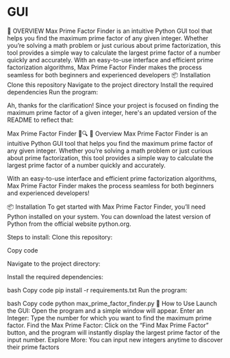 # GUI
📌 OVERVIEW
Max Prime Factor Finder is an intuitive Python GUI tool that helps you find the maximum prime factor of any given integer. Whether you’re solving a math problem or just curious about prime factorization, this tool provides a simple way to calculate the largest prime factor of a number quickly and accurately.
With an easy-to-use interface and efficient prime factorization algorithms, Max Prime Factor Finder makes the process seamless for both beginners and experienced developers
📦 Installation
Clone this repository
Navigate to the project directory
Install the required dependencies
Run the program:

Ah, thanks for the clarification! Since your project is focused on finding the maximum prime factor of a given integer, here's an updated version of the README to reflect that:

Max Prime Factor Finder 🧮🔍
📌 Overview
Max Prime Factor Finder is an intuitive Python GUI tool that helps you find the maximum prime factor of any given integer. Whether you’re solving a math problem or just curious about prime factorization, this tool provides a simple way to calculate the largest prime factor of a number quickly and accurately.

With an easy-to-use interface and efficient prime factorization algorithms, Max Prime Factor Finder makes the process seamless for both beginners and experienced developers!

📦 Installation
To get started with Max Prime Factor Finder, you’ll need Python installed on your system. You can download the latest version of Python from the official website python.org.

Steps to install:
Clone this repository:


Copy code

Navigate to the project directory:


Install the required dependencies:

bash
Copy code
pip install -r requirements.txt
Run the program:

bash
Copy code
python max_prime_factor_finder.py
🌟 How to Use
Launch the GUI: Open the program and a simple window will appear.
Enter an Integer: Type the number for which you want to find the maximum prime factor.
Find the Max Prime Factor: Click on the “Find Max Prime Factor” button, and the program will instantly display the largest prime factor of the input number.
Explore More: You can input new integers anytime to discover their prime factors

